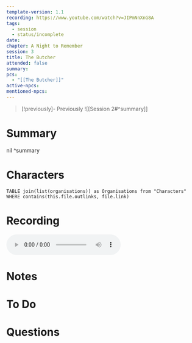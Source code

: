 ```yaml
---
template-version: 1.1
recording: https://www.youtube.com/watch?v=JIPmNnXnG8A
tags:
  - session
  - status/incomplete
date: 
chapter: A Night to Remember
session: 3
title: The Butcher
attended: false
summary: 
pcs:
  - "[[The Butcher]]"
active-npcs: 
mentioned-npcs:
---
```


> [!previously]- Previously
> ![[Session 2#^summary]]

# Summary
nil ^summary
# Characters
```dataview
TABLE join(list(organisations)) as Organisations from "Characters"
WHERE contains(this.file.outlinks, file.link)
```
# Recording
<audio src="C:/Users/Teagan/OneDrive/Documents/Games/Vampire Recordings/Session 3.mp3" controls></audio>
# Notes

# To Do

# Questions